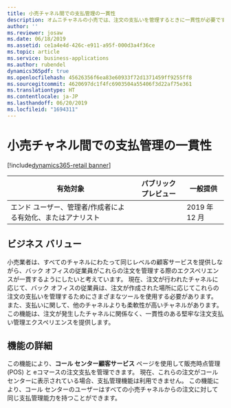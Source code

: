 ```yaml
---
title: 小売チャネル間での支払管理の一貫性
description: オムニチャネルの小売では、注文の支払いを管理するときに一貫性が必要です。 これには、チャネル間での払戻の処理、支払いの変更、ポリシーの有効化が含まれます。 この機能により、eコマース、コール センター、販売時点情報の間で支払いの一貫性が保たれます。
author: ''
ms.reviewer: josaw
ms.date: 06/18/2019
ms.assetid: ce1a4e4d-426c-e911-a95f-000d3a4f36ce
ms.topic: article
ms.service: business-applications
ms.author: rubendel
dynamics365pdf: true
ms.openlocfilehash: 45626356f6ea83e60933f72d1371459ff9255ff8
ms.sourcegitcommit: 4620697dc1f4fc6903504a55406f3d22af75e361
ms.translationtype: HT
ms.contentlocale: ja-JP
ms.lasthandoff: 06/20/2019
ms.locfileid: "1694311"
---
```

# <a name="consistency-in-payments-management-across-retail-channels"></a>小売チャネル間での支払管理の一貫性
[!include[dynamics365-retail banner](../includes/dynamics365-retail.md)]

| 有効対象    |  パブリック プレビュー | 一般提供 | 
| ---------- | ---------- |---------- |
|エンド ユーザー、管理者/作成者による有効化、またはアナリスト|| 2019 年 12 月|


## <a name="business-value"></a>ビジネス バリュー
<!-- bv start -->
小売業者は、すべてのチャネルにわたって同じレベルの顧客サービスを提供しながら、バック オフィスの従業員がこれらの注文を管理する際のエクスペリエンスが一貫するようにしたいと考えています。 現在、注文が行われたチャネルに応じて、バック オフィスの従業員は、注文が作成された場所に応じてこれらの注文の支払いを管理するためにさまざまなツールを使用する必要があります。 また、支払いに関して、他のチャネルよりも柔軟性が高いチャネルがあります。 この機能は、注文が発生したチャネルに関係なく、一貫性のある堅牢な注文支払い管理エクスペリエンスを提供します。 
<!-- bv end -->



## <a name="feature-details"></a>機能の詳細
<!--feature detail start -->
この機能により、**コール センター顧客サービス** ページを使用して販売時点管理 (POS) と eコマースの注文支払を管理できます。 現在、これらの注文がコール センターに表示されている場合、支払管理機能は利用できません。 この機能により、コール センターのユーザーはすべての小売チャネルからの注文に対して同じ支払管理能力を持つことができます。
<!--feature detail end -->










